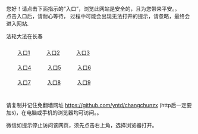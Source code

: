 您好！请点击下面指示的“入口”，浏览此网站是安全的，且为您带来平安。。 <br/>
点击入口后，请耐心等待， 过程中可能会出现无法打开的提示，请忽略，最终会进入网站. </br>

法轮大法在长春<br/>
<div style="padding:10px"><a style="margin:20px" target="_blank" href="https://d1l1my38qozs9m.cloudfront.net/2Qpsp?icnluqpo" id="ccLink1" rel="nofollow">入口1</a> <a target="_blank" style="margin:20px" href="https://d1dh0vxe9d75hm.cloudfront.net/2Qpsp?chmxxm" id="ccLink2" rel="nofollow">入口2</a> <a style="margin:20px" target="_blank" href="https://d32163rczuf749.cloudfront.net/2Qpsp?hgrmve" id="ccLink3" rel="nofollow">入口3</a></div>

<div style="padding:10px" ><a style="margin:20px" target="_blank" href="https://d1l1my38qozs9m.cloudfront.net/2Qpsp?icnluqpo" id="ccLink4" rel="nofollow">入口4</a> <a style="margin:20px" href="https://d1dh0vxe9d75hm.cloudfront.net/2Qpsp?chmxxm" target="_blank" id="ccLink5" rel="nofollow">入口5</a> <a style="margin:20px" href="https://d32163rczuf749.cloudfront.net/2Qpsp?hgrmve" target="_blank" id="ccLink6" rel="nofollow">入口6</a></div>

<div style="padding:10px"><a style="margin:20px" target="_blank" href="https://d1l1my38qozs9m.cloudfront.net/2Qpsp?icnluqpo" id="ccLink7" rel="nofollow">入口7</a> <a style="margin:20px" href="https://d1dh0vxe9d75hm.cloudfront.net/2Qpsp?chmxxm" target="_blank" id="ccLink8" rel="nofollow">入口8</a> <a style="margin:20px" target="_blank" href="https://d32163rczuf749.cloudfront.net/2Qpsp?hgrmve" id="ccLink9" rel="nofollow">入口9</a></div>

<br/>



请复制并记住免翻墙网址 https://github.com/yntd/changchunzx (http后一定要加s)，在电脑或手机的浏览器均可访问。。<br/>

微信如提示停止访问该网页，须先点击右上角，选择浏览器打开。
